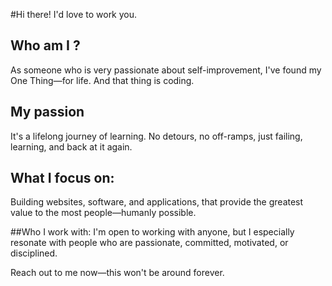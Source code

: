 #Hi there! I'd love to work you.

## Who am I ?
As someone who is very passionate about self-improvement, I've found my One Thing—for life.
And that thing is coding.

## My passion
It's a lifelong journey of learning.
No detours, no off-ramps, just failing, learning, and back at it again.

## What I focus on:
Building websites, software, and applications, that provide the greatest value to the most people—humanly possible.

##Who I work with:
I'm open to working with anyone, but I especially resonate with people who are passionate, committed, motivated, or disciplined.

Reach out to me now—this won't be around forever.
